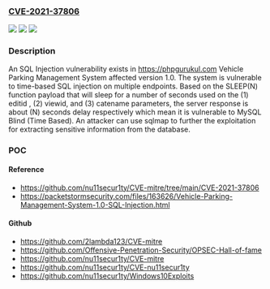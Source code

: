 ### [CVE-2021-37806](https://cve.mitre.org/cgi-bin/cvename.cgi?name=CVE-2021-37806)
![](https://img.shields.io/static/v1?label=Product&message=n%2Fa&color=blue)
![](https://img.shields.io/static/v1?label=Version&message=n%2Fa&color=blue)
![](https://img.shields.io/static/v1?label=Vulnerability&message=n%2Fa&color=brighgreen)

### Description

An SQL Injection vulnerability exists in https://phpgurukul.com Vehicle Parking Management System affected version 1.0. The system is vulnerable to time-based SQL injection on multiple endpoints. Based on the SLEEP(N) function payload that will sleep for a number of seconds used on the (1) editid , (2) viewid, and (3) catename parameters, the server response is about (N) seconds delay respectively which mean it is vulnerable to MySQL Blind (Time Based). An attacker can use sqlmap to further the exploitation for extracting sensitive information from the database.

### POC

#### Reference
- https://github.com/nu11secur1ty/CVE-mitre/tree/main/CVE-2021-37806
- https://packetstormsecurity.com/files/163626/Vehicle-Parking-Management-System-1.0-SQL-Injection.html

#### Github
- https://github.com/2lambda123/CVE-mitre
- https://github.com/Offensive-Penetration-Security/OPSEC-Hall-of-fame
- https://github.com/nu11secur1ty/CVE-mitre
- https://github.com/nu11secur1ty/CVE-nu11secur1ty
- https://github.com/nu11secur1ty/Windows10Exploits

